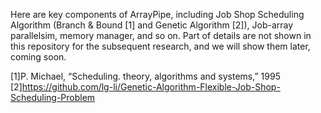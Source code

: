 Here are key components of ArrayPipe, including Job Shop Scheduling Algorithm (Branch & Bound [1] and Genetic Algorithm [2]), Job-array parallelsim, memory manager, and so on.
Part of details are not shown in this repository for the subsequent research, and we will show them later, coming soon.

[1]P. Michael, “Scheduling. theory, algorithms and systems,” 1995
[2]https://github.com/lg-li/Genetic-Algorithm-Flexible-Job-Shop-Scheduling-Problem
